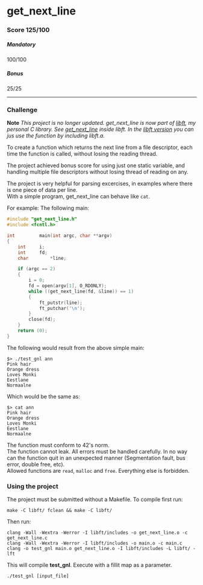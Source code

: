 # get_next_line
### Score 125/100
##### Mandatory
100/100
##### Bonus
25/25
***
### Challenge
**Note** *This project is no longer updated. get_next_line is now part of [libft](https://github.com/davhojt/libft "libft, a 42 project"), my personal C library. See [get_next_line](https://github.com/davhojt/libft/blob/master/srcs/libft/srcs/get_next_line.c "get_next_line, inside libft") inside libft. In the [libft version](https://github.com/davhojt/libft/blob/master/srcs/libft/srcs/get_next_line.c "get_next_line, inside libft") you can jus use the function by including libft.a.*  
  
To create a function which returns the next line from a file descriptor, each time the function is called, without losing the reading thread.  
  
The project achieved bonus score for using just one static variable, and handling multiple file descriptors without losing thread of reading on any.  
  
The project is very helpful for parsing excercises, in examples where there is one piece of data per line.  
With a simple program, get_next_line can behave like `cat`.

For example: The following main:
```c
#include "get_next_line.h"
#include <fcntl.h>

int			main(int argc, char **argv)
{
	int		i;
	int		fd;
	char		*line;

	if (argc == 2)
	{
		i = 0;
		fd = open(argv[1], O_RDONLY);
		while ((get_next_line(fd, &line)) == 1)
		{
			ft_putstr(line);
			ft_putchar('\n');
		}
		close(fd);
	}
	return (0);
}
```
The following would result from the above simple main:
```console
$> ./test_gnl ann
Pink hair
Orange dress
Loves Monki
Eestlane
Normaalne
```
Which would be the same as:
```console
$> cat ann
Pink hair
Orange dress
Loves Monki
Eestlane
Normaalne
```
The function must conform to 42's norm.  
The function cannot leak. All errors must be handled carefully. In no way can the function quit in an unexpected manner (Segmentation fault, bus error, double free, etc).  
Allowed functions are `read`, `malloc` and `free`. Everything else is forbidden.

### Using the project
The project must be submitted without a Makefile. To compile first run:
```console
make -C libft/ fclean && make -C libft/
```
Then run:
```console
clang -Wall -Wextra -Werror -I libft/includes -o get_next_line.o -c get_next_line.c
clang -Wall -Wextra -Werror -I libft/includes -o main.o -c main.c
clang -o test_gnl main.o get_next_line.o -I libft/includes -L libft/ -lft
```

This will compile **test_gnl**. Execute with a fillit map as a parameter.
```console
./test_gnl [input_file]
```
